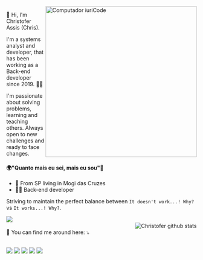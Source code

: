 <img src="https://raw.githubusercontent.com/MicaelliMedeiros/micaellimedeiros/master/image/computer-illustration.png" min-width="400px" max-width="400px" width="400px" align="right" alt="Computador iuriCode">

<p align="left"> 
  👋 Hi, I'm Christofer Assis (Chris).

I'm a systems analyst and developer, that has been working as a Back-end developer since 2019. 👨‍💻

I'm passionate about solving problems, learning and teaching others. Always open to new challenges and ready to face changes.

#### 🌍"Quanto mais eu sei, mais eu sou"🧠

- 📍 From SP living in Mogi das Cruzes
- 👨‍💻 Back-end developer

Striving to maintain the perfect balance between `It doesn't work...! Why?` vs `It works...! Why?`.

</p>
<a href="https://github.com/Chriszao">
  <img align="left" src="https://github-readme-stats.vercel.app/api/top-langs/?username=Chriszao&theme=dracula&hide_langs_below=1" />
</a>
<p/></br>
<a href="https://github.com/Chriszao">
 <img align="right" src="https://github-readme-stats.vercel.app/api?username=Chriszao&show_icons=true&theme=dracula&line_height=27" alt="Christofer github stats"/>
</a>

<br align="left">
  💌 You can find me around here: ⤵️
</br>
</br>

<p align="left">
  <a href="mailto:chris.f.assis18@gmail.com" alt="Gmail">
  <img src="https://img.shields.io/badge/-Gmail-FF0000?style=flat-square&labelColor=FF0000&logo=gmail&logoColor=white&link=LINK-DO-SEU-EMAIL" /></a>

  <a href="https://www.linkedin.com/in/christofer-assis-963380149/" alt="Linkedin">
  <img src="https://img.shields.io/badge/-Linkedin-0e76a8?style=flat-square&logo=Linkedin&logoColor=white&link=LINK-DO-SEU-LINKEDIN" /></a>

  <a href="https://api.whatsapp.com/send?phone=5511993303722" alt="WhatsApp">
  <img src="https://img.shields.io/badge/-WhatsApp-25d366?style=flat-square&labelColor=25d366&logo=whatsapp&logoColor=white&link=API-DO-SEU-WHATSAPP"/></a>

  <a href="https://www.facebook.com/Christofer.Assis/" alt="Facebook">
  <img src="https://img.shields.io/badge/-Facebook-3b5998?style=flat-square&labelColor=3b5998&logo=facebook&logoColor=white&link=LINK-DO-SEU-FACEBOOK"/></a>

  <a href="https://www.instagram.com/_chriszao_/" alt="Instagram">
  <img src="https://img.shields.io/badge/-Instagram-DF0174?style=flat-square&labelColor=DF0174&logo=instagram&logoColor=white&link=LINK-DO-SEU-INSTAGRAM"/></a>
</p>  
